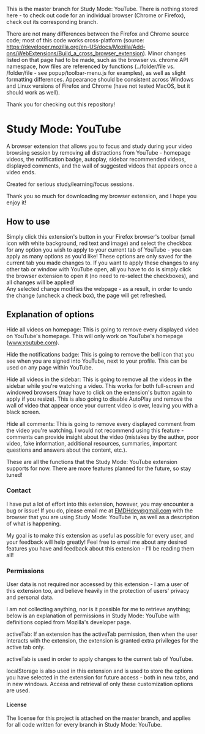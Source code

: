 This is the master branch for Study Mode: YouTube.  There is nothing stored here - to check out code for an individual browser (Chrome or Firefox), check out its corresponding branch.

There are not many differences between the Firefox and Chrome source code; most of this code works cross-platform (source: https://developer.mozilla.org/en-US/docs/Mozilla/Add-ons/WebExtensions/Build_a_cross_browser_extension).  Minor changes listed on that page had to be made, such as the browser vs. chrome API namespace, how files are referenced by functions (../folder/file vs. /folder/file - see popup/toolbar-menu.js for examples), as well as slight formatting differences.  Appearance should be consistent across Windows and Linux versions of Firefox and Chrome (have not tested MacOS, but it should work as well).  

Thank you for checking out this repository!



# Study Mode: YouTube 
A browser extension that allows you to focus and study during your video browsing session by removing all distractions from YouTube - homepage
videos, the notification badge, autoplay, sidebar recommended videos, displayed comments, and the wall of suggested videos that appears once a video ends.

Created for serious study/learning/focus sessions.

Thank you so much for downloading my browser extension,
and I hope you enjoy it!


## How to use

Simply click this extension's button in your Firefox browser's toolbar (small icon with white background, red text and image) and select the checkbox for any 
option you wish to apply to your current tab of YouTube - you can apply as many options as you'd like!  These options are only saved for the
current tab you made changes to.  If you want to apply these changes to any other tab or window with YouTube open, all you have to do is 
simply click the browser extension to open it (no need to re-select the checkboxes), and all changes will be applied!  
Any selected change modifies the webpage - as a result, in order to undo the change (uncheck a check box), the page will get refreshed.  


## Explanation of options

Hide all videos on homepage:
This is going to remove every displayed video on YouTube's homepage.  This will only work on YouTube's homepage 
(www.youtube.com).

Hide the notifications badge:
This is going to remove the bell icon that you see when you are signed into YouTube, next to your profile.
This can be used on any page within YouTube.

Hide all videos in the sidebar:
This is going to remove all the videos in the sidebar while you're watching a video.  This works for both full-screen and windowed browsers
(may have to click on the extension's button again to apply if you resize).  This is also going to disable AutoPlay and remove the wall of 
video that appear once your current video is over, leaving you with a black screen.

Hide all comments:
This is going to remove every displayed comment from the video you're watching.  I would not recommend using this feature - comments can provide insight about the video (mistakes by the author, poor video, fake information, additional resources, summaries, important questions and answers about the content, etc.).

These are all the functions that the Study Mode: YouTube extension supports for now.
There are more features planned for the future, so stay tuned!


### Contact

I have put a lot of effort into this extension, however, you may encounter a bug or issue!
If you do, please email me at EMDHdev@gmail.com with the browser that you are using Study Mode: YouTube in, as well as a description of what is
happening.

My goal is to make this extension as useful as possible for every user, and your feedback will help greatly!
Feel free to email me about any desired features you have and feedback about this extension - I'll be reading them all!


### Permissions

User data is not required nor accessed by this extension - I am a user of this extension too, and believe heavily in the protection of users'
privacy and personal data.

I am not collecting anything, nor is it possible for me to retrieve anything; below is an explanation of permissions in Study Mode: YouTube with
definitions copied from Mozilla's developer page.


activeTab: If an extension has the activeTab permission, then when the user interacts with the extension, the extension is granted extra privileges
for the active tab only.

activeTab is used in order to apply changes to the current tab of YouTube.

localStorage is also used in this extension and is used to store the options you have selected in the extension for future access - both in new tabs,
and in new windows.  Access and retrieval of only these customization options are used.


#### License

The license for this project is attached on the master branch, and applies for all code written for every branch in Study Mode: YouTube.
